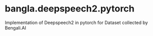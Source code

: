 # bangla.deepspeech2.pytorch
Implementation of Deepspeech2 in pytorch for Dataset collected by Bengali.AI

